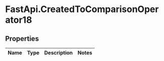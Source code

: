 # FastApi.CreatedToComparisonOperator18

## Properties
Name | Type | Description | Notes
------------ | ------------- | ------------- | -------------
